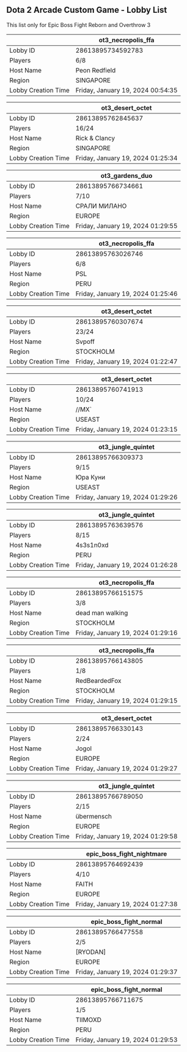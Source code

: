 ## Dota 2 Arcade Custom Game - Lobby List

This list only for Epic Boss Fight Reborn and Overthrow 3

|  | ot3_necropolis_ffa |
| ------ | ------ |
| Lobby ID | 28613895734592783 |
| Players | 6/8 |
| Host Name | Peon Redfield |
| Region | SINGAPORE |
| Lobby Creation Time | Friday, January 19, 2024 00:54:35 |


|  | ot3_desert_octet |
| ------ | ------ |
| Lobby ID | 28613895762845637 |
| Players | 16/24 |
| Host Name | Rick & Clancy |
| Region | SINGAPORE |
| Lobby Creation Time | Friday, January 19, 2024 01:25:34 |


|  | ot3_gardens_duo |
| ------ | ------ |
| Lobby ID | 28613895766734661 |
| Players | 7/10 |
| Host Name | СРАЛИ МИЛАНО |
| Region | EUROPE |
| Lobby Creation Time | Friday, January 19, 2024 01:29:55 |


|  | ot3_necropolis_ffa |
| ------ | ------ |
| Lobby ID | 28613895763026746 |
| Players | 6/8 |
| Host Name | PSL |
| Region | PERU |
| Lobby Creation Time | Friday, January 19, 2024 01:25:46 |


|  | ot3_desert_octet |
| ------ | ------ |
| Lobby ID | 28613895760307674 |
| Players | 23/24 |
| Host Name | Svpoff |
| Region | STOCKHOLM |
| Lobby Creation Time | Friday, January 19, 2024 01:22:47 |


|  | ot3_desert_octet |
| ------ | ------ |
| Lobby ID | 28613895760741913 |
| Players | 10/24 |
| Host Name | //MX` |
| Region | USEAST |
| Lobby Creation Time | Friday, January 19, 2024 01:23:15 |


|  | ot3_jungle_quintet |
| ------ | ------ |
| Lobby ID | 28613895766309373 |
| Players | 9/15 |
| Host Name | Юра Куни |
| Region | USEAST |
| Lobby Creation Time | Friday, January 19, 2024 01:29:26 |


|  | ot3_jungle_quintet |
| ------ | ------ |
| Lobby ID | 28613895763639576 |
| Players | 8/15 |
| Host Name | 4s3s1n0xd |
| Region | PERU |
| Lobby Creation Time | Friday, January 19, 2024 01:26:28 |


|  | ot3_necropolis_ffa |
| ------ | ------ |
| Lobby ID | 28613895766151575 |
| Players | 3/8 |
| Host Name | dead man walking |
| Region | STOCKHOLM |
| Lobby Creation Time | Friday, January 19, 2024 01:29:16 |


|  | ot3_necropolis_ffa |
| ------ | ------ |
| Lobby ID | 28613895766143805 |
| Players | 1/8 |
| Host Name | RedBeardedFox |
| Region | STOCKHOLM |
| Lobby Creation Time | Friday, January 19, 2024 01:29:15 |


|  | ot3_desert_octet |
| ------ | ------ |
| Lobby ID | 28613895766330143 |
| Players | 2/24 |
| Host Name | Jogol |
| Region | EUROPE |
| Lobby Creation Time | Friday, January 19, 2024 01:29:27 |


|  | ot3_jungle_quintet |
| ------ | ------ |
| Lobby ID | 28613895766789050 |
| Players | 2/15 |
| Host Name | übermensch |
| Region | EUROPE |
| Lobby Creation Time | Friday, January 19, 2024 01:29:58 |


|  | epic_boss_fight_nightmare |
| ------ | ------ |
| Lobby ID | 28613895764692439 |
| Players | 4/10 |
| Host Name | FAITH |
| Region | EUROPE |
| Lobby Creation Time | Friday, January 19, 2024 01:27:38 |


|  | epic_boss_fight_normal |
| ------ | ------ |
| Lobby ID | 28613895766477558 |
| Players | 2/5 |
| Host Name | [RYODAN] |
| Region | EUROPE |
| Lobby Creation Time | Friday, January 19, 2024 01:29:37 |


|  | epic_boss_fight_normal |
| ------ | ------ |
| Lobby ID | 28613895766711675 |
| Players | 1/5 |
| Host Name | TIIMOXD |
| Region | PERU |
| Lobby Creation Time | Friday, January 19, 2024 01:29:53 |



